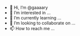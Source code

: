 - 👋 Hi, I’m @gaaaary
- 👀 I’m interested in ...
- 🌱 I’m currently learning ...
- 💞️ I’m looking to collaborate on ...
- 📫 How to reach me ...

<!---
gaaaary/gaaaary is a ✨ special ✨ repository because its `README.md` (this file) appears on your GitHub profile.
You can click the Preview link to take a look at your changes.
--->

